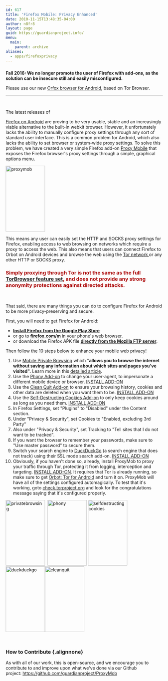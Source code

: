 ```yaml
---
id: 617
title: 'Firefox Mobile: Privacy Enhanced'
date: 2010-11-15T13:48:35-04:00
author: n8fr8
layout: page
guid: https://guardianproject.info/
menu:
  main:
    parent: archive
aliases:
  - apps/firefoxprivacy
---
```

<!--:-->

<!--:en-->

### 

**Fall 2016: We no longer promote the user of Firefox with add-ons, as the solution can be insecure still and easily misconfigured.**

Please use our new [Orfox browser for Android](https://guardianproject.info/apps/orfox/), based on Tor Browser.

* * *

&nbsp;

<!--:de-->The latest releases of 

[Firefox on Android](https://www.mozilla.com/en-US/mobile/) are proving to be very usable, stable and an increasingly viable alternative to the built-in webkit browser. However, it unfortunately lacks the ability to manually configure proxy settings through any sort of standard user interface. This is a common problem for Android, which also lacks the ability to set browser or system-wide proxy settings. To solve this problem, we have created a very simple Firefox add-on [Proxy Mobile](https://addons.mozilla.org/en-US/firefox/?browse=featured) that exposes the Firefox browser's proxy settings through a simple, graphical options menu.

[<img class="alignleft" src="https://guardianproject.info/wp-content/uploads/2010/11/proxymob-180x300.png" alt="proxymob" width="126" height="211" />](https://guardianproject.info/wp-content/uploads/2010/11/proxymob.png)

This means any user can easily set the HTTP and SOCKS proxy settings for Firefox, enabling access to web browsing on networks which require a proxy to access the web. This also means that users can connect Firefox to Orbot on Android devices and browse the web using the [Tor network ](https://torproject.org)or any other HTTP or SOCKS proxy.

### <span style="color: #aa0000;">Simply proxying through Tor is not the same as the full <a href="https://www.torproject.org/projects/torbrowser.html.en">TorBrowser feature set</a>, and does not provide any strong anonymity protections against directed attacks. </span>

&nbsp;

That said, there are many things you can do to configure Firefox for Android to be more privacy-preserving and secure.

First, you will need to get Firefox for Android:

  * **<a href="https://play.google.com/store/apps/details?id=org.mozilla.firefox" rel="nofollow">Install Firefox from the Google Play Store</a>**
  * or go to **<a href="https://firefox.com/m" rel="nofollow">firefox.com/m</a>** in your phone's web browser.
  * or download the Firefox APK file **<a href="https://ftp.mozilla.org/pub/mozilla.org/mobile/releases/latest/android/multi/" rel="nofollow">directly from the Mozilla FTP server</a>**.

Then follow the 10 steps below to enhance your mobile web privacy!

  1. Use [Mobile Private Browsing](https://support.mozilla.org/en-US/kb/mobile-private-browsing-browse-web-without-saving-syncing-info) which "**allows you to browse the internet without saving any information about which sites and pages you've visited".** Learn more in this [detailed article](https://support.mozilla.org/en-US/kb/mobile-private-browsing-browse-web-without-saving-syncing-info).
  2. Use the [Phony Add-on](https://addons.mozilla.org/en-US/android/addon/phony/?src=hp-dl-featured) to change your user-agent, to impersonate a different mobile device or browser. [INSTALL ADD-ON](https://addons.mozilla.org/en-US/android/addon/phony/?src=hp-dl-featured)
  3. Use the [Clean Quit Add-on](https://addons.mozilla.org/en-US/android/addon/cleanquit/) to ensure your browsing history, cookies and other data are deleted when you want them to be. [INSTALL ADD-ON](https://addons.mozilla.org/en-US/android/addon/cleanquit/)
  4. Use the [Self-Destructing Cookies Add-on](https://addons.mozilla.org/en-US/android/addon/self-destructing-cookies/) to only keep cookies around as long as you need them. [INSTALL ADD-ON](https://addons.mozilla.org/en-US/android/addon/self-destructing-cookies/)
  5. In Firefox Settings, set "Plugins" to "Disabled" under the Content section.
  6. Under "Privacy & Security", set Cookies to "Enabled, excluding 3rd Party"
  7. Also under "Privacy & Security", set Tracking to "Tell sites that I do not want to be tracked".
  8. If you want the browser to remember your passwords, make sure to "Use master password" to secure them.
  9. Switch your search engine to [DuckDuckGo](https://addons.mozilla.org/en-us/firefox/addon/duckduckgo-for-firefox/) (a search engine that does not track) using their SSL mode search add-on. [INSTALL ADD-ON](https://addons.mozilla.org/en-us/firefox/addon/duckduckgo-for-firefox/)
 10. Obviously, if you haven't done so, already, install ProxyMob to proxy your traffic through Tor, protecting it from logging, interception and targeting. [INSTALL ADD-ON](https://guardianproject.info/downloads/proxymob.xpi). It requires that Tor is already running, so make sure to get [Orbot: Tor for Android](/apps/orbot) and turn it on. ProxyMob will have all of the settings configured automagically. To test that it's working, goto <a href="http://check.torproject.org/" target="_blank">check.torproject.org</a> and look for the congratulations message saying that it's configured properly.

[<img class="alignleft" src="https://guardianproject.info/wp-content/uploads/2010/11/privatebrowsing-180x300.png" alt="privatebrowsing" width="126" height="210" />](https://guardianproject.info/wp-content/uploads/2010/11/privatebrowsing.png)  [<img class="alignleft" src="https://guardianproject.info/wp-content/uploads/2010/11/phony-180x300.png" alt="phony" width="126" height="210" />](https://guardianproject.info/wp-content/uploads/2010/11/phony.png) <img class="wp-image-11589 alignleft" src="https://guardianproject.info/wp-content/uploads/2010/11/selfdestructingcookies-180x300.png" alt="selfdestructingcookies" width="126" height="210" srcset="https://guardianproject.info/wp-content/uploads/2010/11/selfdestructingcookies-180x300.png 180w, https://guardianproject.info/wp-content/uploads/2010/11/selfdestructingcookies-614x1024.png 614w, https://guardianproject.info/wp-content/uploads/2010/11/selfdestructingcookies.png 768w" sizes="(max-width: 126px) 100vw, 126px" />[<img class="alignleft" src="https://guardianproject.info/wp-content/uploads/2010/11/duckduckgo-180x300.png" alt="duckduckgo" width="126" height="210" />](https://guardianproject.info/wp-content/uploads/2010/11/duckduckgo.png)[<img class="alignleft" src="https://guardianproject.info/wp-content/uploads/2010/11/cleanquit-180x300.png" alt="cleanquit" width="126" height="210" />](https://guardianproject.info/wp-content/uploads/2010/11/cleanquit.png)

&nbsp;

### How to Contribute {.alignnone}

As with all of our work, this is open-source, and we encourage you to contribute to and improve upon what we've done via our Github project: <https://github.com/guardianproject/ProxyMob>

&nbsp;

&nbsp;

&nbsp;

&nbsp;